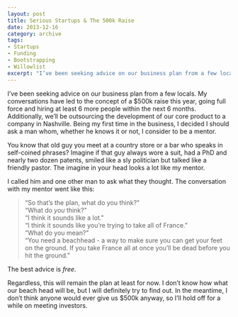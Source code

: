 ```yaml
---
layout: post
title: Serious Startups & The 500k Raise
date: 2013-12-16
category: archive
tags:
- Startups
- Funding
- Bootstrapping
- Willowlist
excerpt: "I’ve been seeking advice on our business plan from a few locals. My conversations have led to the concept of a $500k raise this year, going full force and hiring at least 6 more people within the next 6 months. Additionally, we’ll be"
---
```


I’ve been seeking advice on our business plan from a few locals. My conversations have led to the concept of a $500k raise this year, going full force and hiring at least 6 more people within the next 6 months. Additionally, we’ll be outsourcing the development of our core product to a company in Nashville. Being my first time in the business, I decided I should ask a man whom, whether he knows it or not, I consider to be a mentor.

You know that old guy you meet at a country store or a bar who speaks in self-coined phrases? Imagine if that guy always wore a suit, had a PhD and nearly two dozen patents, smiled like a sly politician but talked like a friendly pastor. The imagine in your head looks a lot like my mentor.

I called him and one other man to ask what they thought. The conversation with my mentor went like this:

> “So that’s the plan, what do you think?"  
“What do _you_ think?"  
“I think it sounds like a lot."  
“I think it sounds like you’re trying to take all of France."  
“What do you mean?"  
“You need a beachhead - a way to make sure you can get your feet on the ground. If you take France all at once you’ll be dead before you hit the ground."

The best advice is _free_.

Regardless, this will remain the plan at least for now. I don’t know how what our beach head will be, but I will definitely try to find out. In the meantime, I don’t think anyone would ever give us $500k anyway, so I’ll hold off for a while on meeting investors.
